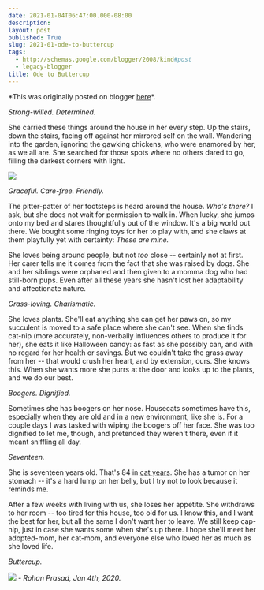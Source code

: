 ```yaml
---
date: 2021-01-04T06:47:00.000-08:00
description: 
layout: post
published: True
slug: 2021-01-ode-to-buttercup
tags:
  - http://schemas.google.com/blogger/2008/kind#post
  - legacy-blogger
title: Ode to Buttercup
---
```


\*This was originally posted on blogger [here](https://www.rohanprasad.org/2021/01/ode-to-buttercup.html)\*.

*Strong-willed. Determined.*

She carried these things around the house in her every step. Up the stairs, down the stairs, facing off against her mirrored self on the wall. Wandering into the garden, ignoring the gawking chickens, who were enamored by her, as we all are. She searched for those spots where no others dared to go, filling the darkest corners with light.

[![](https://blogger.googleusercontent.com/img/b/R29vZ2xl/AVvXsEg9MzXRvGiijnT0yG2aeIfuWT4RxgSfhXu78dcLKORo056Ig1VzMmNeXWaukt7d1BcRP1mVxXqQZ4RZn86v3YjG4SDQyKcnDMKZPnyRCvIt4ZeM8qxwrnfYd0yfJz83yTExcQDzqa9VV3s/s320/WhatsApp+Image+2021-01-04+at+06.43.45.jpeg)](https://blogger.googleusercontent.com/img/b/R29vZ2xl/AVvXsEg9MzXRvGiijnT0yG2aeIfuWT4RxgSfhXu78dcLKORo056Ig1VzMmNeXWaukt7d1BcRP1mVxXqQZ4RZn86v3YjG4SDQyKcnDMKZPnyRCvIt4ZeM8qxwrnfYd0yfJz83yTExcQDzqa9VV3s/s1600/WhatsApp+Image+2021-01-04+at+06.43.45.jpeg)

*Graceful. Care-free. Friendly.*

The pitter-patter of her footsteps is heard around the house. *Who's there?* I ask, but she does not wait for permission to walk in. When lucky, she jumps onto my bed and stares thoughtfully out of the window. It's a big world out there. We bought some ringing toys for her to play with, and she claws at them playfully yet with certainty: *These are mine.*

She loves being around people, but not *too* close -- certainly not at first. Her carer tells me it comes from the fact that she was raised by dogs. She and her siblings were orphaned and then given to a momma dog who had still-born pups. Even after all these years she hasn't lost her adaptability and affectionate nature.  

*Grass-loving. Charismatic.*  


She loves plants. She'll eat anything she can get her paws on, so my succulent is moved to a safe place where she can't see. When she finds cat-nip (more accurately, non-verbally influences others to produce it for her), she eats it like Halloween candy: as fast as she possibly can, and with no regard for her health or savings. But we couldn't take the grass away from her -- that would crush her heart, and by extension, ours. She knows this. When she wants more she purrs at the door and looks up to the plants, and we do our best.  


*Boogers. Dignified.*

Sometimes she has boogers on her nose. Housecats sometimes have this, especially when they are old and in a new environment, like she is. For a couple days I was tasked with wiping the boogers off her face. She was too dignified to let me, though, and pretended they weren't there, even if it meant sniffling all day.  


*Seventeen.*  


She is seventeen years old. That's 84 in [cat years](https://www.almanac.com/cat-age-chart-cat-years-human-years). She has a tumor on her stomach -- it's a hard lump on her belly, but I try not to look because it reminds me.

After a few weeks with living with us, she loses her appetite. She withdraws to her room -- too tired for this house, too old for us. I know this, and I want the best for her, but all the same I don't want her to leave. We still keep cap-nip, just in case she wants some when she's up there. I hope she'll meet her adopted-mom, her cat-mom, and everyone else who loved her as much as she loved life.  


*Buttercup.*

*[![](https://blogger.googleusercontent.com/img/b/R29vZ2xl/AVvXsEipp0LPp67HV1gkrYnYIcNZF_ML6V_S2l-8zGxdUhaFKglGbff3-2V0MVD5IqBNptLU4jtAv1R1GNkMC-PUblGvYD_Asz-XlUzfZNLkbRNcJVLNjCgcxsJzCu_D_JkTSjftT2Na4las48o/s320/WhatsApp+Image+2021-01-03+at+16.29.55.jpeg)](https://blogger.googleusercontent.com/img/b/R29vZ2xl/AVvXsEipp0LPp67HV1gkrYnYIcNZF_ML6V_S2l-8zGxdUhaFKglGbff3-2V0MVD5IqBNptLU4jtAv1R1GNkMC-PUblGvYD_Asz-XlUzfZNLkbRNcJVLNjCgcxsJzCu_D_JkTSjftT2Na4las48o/s1600/WhatsApp+Image+2021-01-03+at+16.29.55.jpeg)* *- Rohan Prasad, Jan 4th, 2020.*  
